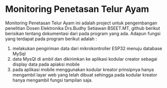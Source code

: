 # Monitoring Penetasan Telur Ayam

Monitoring Penetasan Telur Ayam ini adalah project untuk pengembangan penelitian Dosen Elektronika Drs.Budhy Setiawan BSEET.MT, github berikut berisikan tentang dokumentasi dari pada program yang ada. Adapun fungsi yang terdapat pada program berikut adalah :

1. melakukan pengiriman data dari mikrokontroller ESP32 menuju database MySql
2. data MysQl di ambil dan dikirimkan ke aplikasi kodular creator sebagai display data pada apiaksi mobile
3. pada aplikasi mobile menggunakan kodular kreator prinsipnya hanya mengambil layar web yang telah dibuat sehingga pada kodular kreator hanya mengambil fungsi tampilan saja.
